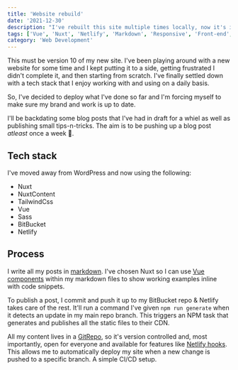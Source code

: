 ```yaml
---
title: 'Website rebuild'
date: '2021-12-30'
description: "I've rebuilt this site multiple times locally, now it's in production. Here's what I've changed"
tags: ['Vue', 'Nuxt', 'Netlify', 'Markdown', 'Responsive', 'Front-end', 'CSS', 'HTML', 'JavaScript']
category: 'Web Development'
---
```


This must be version 10 of my new site. I've been playing around with a new website for some time and I kept
putting it to a side, getting frustrated I didn't complete it, and then starting from scratch. I've finally settled down with a tech stack that I enjoy working with and using on a daily basis.

So, I've decided to deploy what I've done so far and I'm forcing myself to make sure my brand and work is up to date.

I'll be backdating some blog posts that I've had in draft for a whiel as well as publishing small tips-n-tricks. The aim is to be pushing up a blog post _atleast_ once a week 📝.

## Tech stack
I've moved away from WordPress and now using the following:

- Nuxt
- NuxtContent
- TailwindCss
- Vue
- Sass
- BitBucket
- Netlify

## Process
I write all my posts in [markdown](https://www.markdownguide.org). I've chosen Nuxt so I can use [Vue components](https://vuejs.org/v2/guide/components.html) within my markdown files to show working examples inline with code snippets.

To publish a post, I commit and push it up to my BitBucket repo & Netlify takes care of the rest. It'll run a command I've given `npm run generate` when it detects an update in my main repo branch. This triggers an NPM task that generates and publishes all the static files to their CDN.

All my content lives in a [GitRepo](https://bitbucket.org/KamBanwait/scriptedpixelsrebuild/src/master/), so it's version controlled and, most importantly, open for everyone and available for features like [Netlify hooks](https://docs.netlify.com/configure-builds/build-hooks/). This allows me to automatically deploy my site when a new change is pushed to a specific branch. A simple CI/CD setup.
